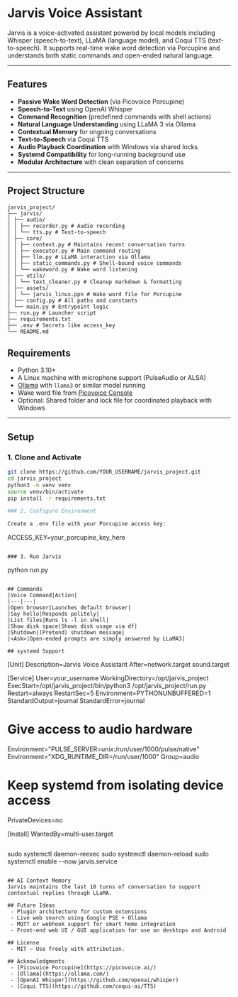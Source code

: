 # Jarvis Voice Assistant

Jarvis is a voice-activated assistant powered by local models including Whisper (speech-to-text), LLaMA (language model), and Coqui TTS (text-to-speech). It supports real-time wake word detection via Porcupine and understands both static commands and open-ended natural language.

---

## Features

- **Passive Wake Word Detection** (via Picovoice Porcupine)
- **Speech-to-Text** using OpenAI Whisper
- **Command Recognition** (predefined commands with shell actions)
- **Natural Language Understanding** using LLaMA 3 via Ollama
- **Contextual Memory** for ongoing conversations
- **Text-to-Speech** via Coqui TTS
- **Audio Playback Coordination** with Windows via shared locks
- **Systemd Compatibility** for long-running background use
- **Modular Architecture** with clean separation of concerns

---

## Project Structure
```
jarvis_project/
├── jarvis/
│ ├── audio/
│ │ ├── recorder.py # Audio recording
│ │ └── tts.py # Text-to-speech
│ ├── core/
│ │ ├── context.py # Maintains recent conversation turns
│ │ ├── executor.py # Main command routing
│ │ ├── llm.py # LLaMA interaction via Ollama
│ │ ├── static_commands.py # Shell-bound voice commands
│ │ └── wakeword.py # Wake word listening
│ ├── utils/
│ │ └── text_cleaner.py # Cleanup markdown & formatting
│ ├── assets/
│ │ └── jarvis_linux.ppn # Wake word file for Porcupine
│ ├── config.py # All paths and constants
│ └── main.py # Entrypoint logic
├── run.py # Launcher script
├── requirements.txt
├── .env # Secrets like access_key
└── README.md
```

## Requirements
- Python 3.10+
- A Linux machine with microphone support (PulseAudio or ALSA)
- [Ollama](https://ollama.com/) with `llama3` or similar model running
- Wake word file from [Picovoice Console](https://console.picovoice.ai/)
- Optional: Shared folder and lock file for coordinated playback with Windows

---

## Setup

### 1. Clone and Activate

```bash
git clone https://github.com/YOUR_USERNAME/jarvis_project.git
cd jarvis_project
python3 -m venv venv
source venv/bin/activate
pip install -r requirements.txt

### 2. Configure Environment

Create a .env file with your Porcupine access key:
```
ACCESS_KEY=your_porcupine_key_here
```

### 3. Run Jarvis
```
python run.py
```

## Commands
|Voice Command|Action|
|---|---|
|Open browser|Launches default browser|
|Say hello|Responds politely|
|List files|Runs ls -l in shell|
|Show disk space|Shows disk usage via df|
|Shutdown|(Pretend) shutdown message|
|<Ask>|Open-ended prompts are simply answered by LLaMA3|

## systemd Support
```
[Unit]
Description=Jarvis Voice Assistant
After=network.target sound.target

[Service]
User=your_username
WorkingDirectory=/opt/jarvis_project
ExecStart=/opt/jarvis_project/bin/python3 /opt/jarvis_project/run.py
Restart=always
RestartSec=5
Environment=PYTHONUNBUFFERED=1
StandardOutput=journal
StandardError=journal
# Give access to audio hardware
Environment="PULSE_SERVER=unix:/run/user/1000/pulse/native"
Environment="XDG_RUNTIME_DIR=/run/user/1000"
Group=audio

# Keep systemd from isolating device access
PrivateDevices=no

[Install]
WantedBy=multi-user.target
```
```
sudo systemctl daemon-reexec
sudo systemctl daemon-reload
sudo systemctl enable --now jarvis.service
```

## AI Context Memory
Jarvis maintains the last 10 turns of conversation to support contextual replies through LLaMA.

## Future Ideas
 - Plugin architecture for custom extensions
 - Live web search using Google PSE + Ollama
 - MQTT or webhook support for smart home integration
 - Front-end web UI / GUI application for use on desktops and Android

## License
 - MIT — Use freely with attribution.

## Acknowledgments
 - [Picovoice Porcupine](https://picovoice.ai/)
 - [Ollama](https://ollama.com/)
 - [OpenAI Whisper](https://github.com/openai/whisper)
 - [Coqui TTS](https://github.com/coqui-ai/TTS)
